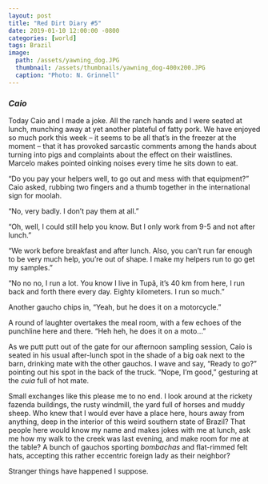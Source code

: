 ```yaml
---
layout: post
title: "Red Dirt Diary #5"
date: 2019-01-10 12:00:00 -0800
categories: [world]
tags: Brazil
image:
  path: /assets/yawning_dog.JPG     
  thumbnail: /assets/thumbnails/yawning_dog-400x200.JPG
  caption: "Photo: N. Grinnell"
---
```

### *Caio*
Today Caio and I made a joke. All the ranch hands and I were seated at lunch, munching away at yet another plateful of fatty pork. We have enjoyed so much pork this week – it seems to be all that’s in the freezer at the moment – that it has provoked sarcastic comments among the hands about turning into pigs and complaints about the effect on their waistlines. Marcelo makes pointed oinking noises every time he sits down to eat.

“Do you pay your helpers well, to go out and mess with that equipment?” Caio asked, rubbing two fingers and a thumb together in the international sign for moolah.

“No, very badly. I don’t pay them at all.”

“Oh, well, I could still help you know. But I only work from 9-5 and not after lunch.”

“We work before breakfast and after lunch. Also, you can’t run far enough to be very much help, you’re out of shape. I make my helpers run to go get my samples.”

“No no no, I run a lot. You know I live in Tupã, it’s 40 km from here, I run back and forth there every day. Eighty kilometers. I run so much.”

Another gaucho chips in, “Yeah, but he does it on a motorcycle.”

A round of laughter overtakes the meal room, with a few echoes of the punchline here and there. “Heh heh, he does it on a moto…”

As we putt putt out of the gate for our afternoon sampling session, Caio is seated in his usual after-lunch spot in the shade of a big oak next to the barn, drinking mate with the other gauchos. I wave and say, “Ready to go?” pointing out his spot in the back of the truck. “Nope, I’m good,” gesturing at the *cuia* full of hot mate.

Small exchanges like this please me to no end. I look around at the rickety fazenda buildings, the rusty windmill, the yard full of horses and muddy sheep. Who knew that I would ever have a place here, hours away from anything, deep in the interior of this weird southern state of Brazil? That people here would know my name and makes jokes with me at lunch, ask me how my walk to the creek was last evening, and make room for me at the table? A bunch of gauchos sporting *bombachas* and flat-rimmed felt hats, accepting this rather eccentric foreign lady as their neighbor?

Stranger things have happened I suppose.
